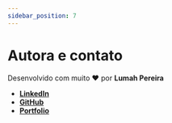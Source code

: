 ```yaml
---
sidebar_position: 7
---
```


# Autora e contato
Desenvolvido com muito ❤ por **Lumah Pereira**

- [**LinkedIn**](https://www.linkedin.com/in/lumah-pereira)
- [**GitHub**](https://github.com/lumahloi)
- [**Portfolio**](https://lumah-pereira.vercel.app)
